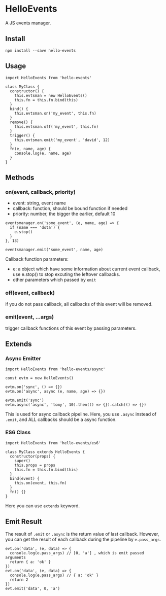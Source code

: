# HelloEvents

A JS events manager.

## Install

```
npm install --save hello-events
```

## Usage

```
import HelloEvents from 'hello-events'

class MyClass {
  constructor() {
    this.evtsman = new HelloEvents()
    this.fn = this.fn.bind(this)
  }
  bind() {
    this.evtsman.on('my_event', this.fn)
  }
  remove() {
    this.evtsman.off('my_event', this.fn)
  }
  trigger() {
    this.evtsman.emit('my_event', 'david', 12)
  }
  fn(e, name, age) {
    console.log(e, name, age)
  }
}
```

## Methods

### on(event, callback, priority)

- event: string, event name
- callback: function, should be bound function if needed
- priority: number, the bigger the earlier, default 10

```
eventsmanager.on('some_event', (e, name, age) => {
  if (name === 'dota') {
    e.stop()
  }
}, 13)
```

```
eventsmanager.emit('some_event', name, age)
```

Callback function parameters:

- e: a object which have some information about current event callback, use e.stop() to stop excuting the leftover callbacks.
- other parameters which passed by `emit`

### off(event, callback)

if you do not pass callback, all callbacks of this event will be removed.

### emit(event, ...args)

trigger callback functions of this event by passing parameters.


## Extends

### Async Emitter

```
import HelloEvents from 'hello-events/async'

const evtm = new HelloEvents()

evtm.on('sync', () => {})
evtm.on('async', async (e, name, age) => {})

evtm.emit('sync')
evtm.async('async', 'tomy', 10).then(() => {}).catch(() => {})
```

This is used for async callback pipeline.
Here, you use `.async` instead of `.emit`, and ALL callbacks should be a async function.

### ES6 Class

```
import HelloEvents from 'hello-events/es6'

class MyClass extends HelloEvents {
  constructor(props) {
    super()
    this.props = props
    this.fn = this.fn.bind(this)
  }
  bind(event) {
    this.on(event, this.fn)
  }
  fn() {}
}
```

Here you can use `extends` keyword.

## Emit Result

The result of `.emit` or `.async` is the return value of last callback.
However, you can get the result of each callback during the pipeline by `e.pass_args`.

```
evt.on('data', (e, data) => {
  console.log(e.pass_args) // [0, 'a'] , which is emit passed arguments
  return { a: 'ok' }
})
evt.on('data', (e, data) => {
  console.log(e.pass_args) // { a: 'ok' }
  return 2
})
evt.emit('data', 0, 'a')
```